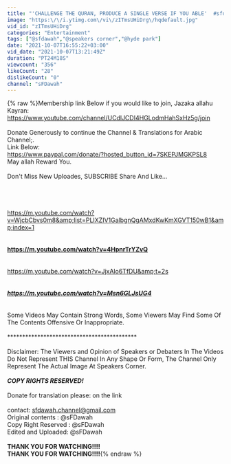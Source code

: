```yaml
---
title: "'CHALLENGE THE QURAN, PRODUCE A SINGLE VERSE IF YOU ABLE'  #sfdawah #sfdawahArabic - Speakers Corner"
image: "https:\/\/i.ytimg.com\/vi\/zITmsUHiDrg\/hqdefault.jpg"
vid_id: "zITmsUHiDrg"
categories: "Entertainment"
tags: ["@sfdawah","@speakers corner","@hyde park"]
date: "2021-10-07T16:55:22+03:00"
vid_date: "2021-10-07T13:21:49Z"
duration: "PT24M18S"
viewcount: "356"
likeCount: "28"
dislikeCount: "0"
channel: "sFDawah"
---
```

{% raw %}Membership link Below if you would like to join, Jazaka allahu Kayran:<br /><a rel="nofollow" target="blank" href="https://www.youtube.com/channel/UCdlJCDI4HGLodmHahSxHz5g/join">https://www.youtube.com/channel/UCdlJCDI4HGLodmHahSxHz5g/join</a><br /><br />Donate Generously to continue the Channel &amp; Translations for Arabic Channel;. <br />                                Link Below:<br /><a rel="nofollow" target="blank" href="https://www.paypal.com/donate/?hosted_button_id=7SKEPJMGKPSL8">https://www.paypal.com/donate/?hosted_button_id=7SKEPJMGKPSL8</a><br />                       May allah Reward You.<br /><br />Don't Miss New Uploades, SUBSCRIBE Share And Like...<br /><br />******************************************<br /><br />******************************************<br /><a rel="nofollow" target="blank" href="https://m.youtube.com/watch?v=WjcbCbvs0m8&amp;list=PLIXZIV1GalbgnQgAMxdKwKmXGVT150wB1&amp;index=1">https://m.youtube.com/watch?v=WjcbCbvs0m8&amp;list=PLIXZIV1GalbgnQgAMxdKwKmXGVT150wB1&amp;index=1</a><br /><br />******************************************<br /><a rel="nofollow" target="blank" href="https://m.youtube.com/watch?v=4HpnrTrYZvQ">https://m.youtube.com/watch?v=4HpnrTrYZvQ</a><br /><br />******************************************<br /><a rel="nofollow" target="blank" href="https://m.youtube.com/watch?v=JjxAlo6TfDU&amp;t=2s">https://m.youtube.com/watch?v=JjxAlo6TfDU&amp;t=2s</a><br /><br />*******************************************<br /><a rel="nofollow" target="blank" href="https://m.youtube.com/watch?v=Msn6GLJsUG4">https://m.youtube.com/watch?v=Msn6GLJsUG4</a><br />*******************************************<br /><br />Some Videos May Contain Strong Words, Some Viewers May Find Some Of The Contents Offensive Or Inappropriate.<br /><br />*******************************************<br /><br />Disclaimer: The Viewers and Opinion of Speakers or Debaters In The Videos Do Not Represent THIS Channel In Any Shape Or Form, The Channel Only Represent The Actual Image At Speakers Corner.<br /><br />***COPY RIGHTS RESERVED!***<br /><br />Donate for translation please: on the link <br /> <br />contact: sfdawah.channel@gmail.com<br />Original contents :  @sFDawah  <br />Copy Right Reserved :  @sFDawah <br />Edited and Uploaded:  @sFDawah <br /><br />****THANK YOU FOR WATCHING!!!!****<br />****THANK YOU FOR WATCHING!!!!****{% endraw %}
